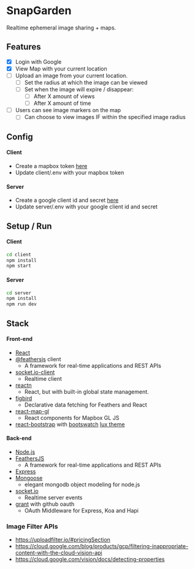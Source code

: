 # SnapGarden

Realtime ephemeral image sharing + maps.

## Features

- [x] Login with Google
- [x] View Map with your current location
- [ ] Upload an image from your current location.
  - [ ] Set the radius at which the image can be viewed
  - [ ] Set when the image will expire / disappear:
    - [ ] After X amount of views
    - [ ] After X amount of time
- [ ] Users can see image markers on the map
  - [ ] Can choose to view images IF within the specified image radius

## Config

#### Client

- Create a mapbox token [here](https://www.mapbox.com)
- Update client/.env with your mapbox token

#### Server

- Create a google client id and secret [here](https://console.developers.google.com/)
- Update server/.env with your google client id and secret

## Setup / Run

#### Client

```sh
cd client
npm install
npm start
```

#### Server

```sh
cd server
npm install
npm run dev
```

## Stack

#### Front-end

- [React](https://reactjs.org/)
- [@feathersjs](https://docs.feathersjs.com/api/client.html) client
  - A framework for real-time applications and REST APIs
- [socket.io-client](https://github.com/socketio/socket.io-client)
  - Realtime client
- [reactn](https://github.com/CharlesStover/reactn)
  - React, but with built-in global state management.
- [figbird](https://humaans.github.io/figbird/)
  - Declarative data fetching for Feathers and React
- [react-map-gl](https://uber.github.io/react-map-gl/#/)
  - React components for Mapbox GL JS
- [react-bootstrap](https://react-bootstrap.github.io) with [bootswatch](https://bootswatch.com/) [lux theme](https://bootswatch.com/lux/)

#### Back-end

- [Node.js](https://nodejs.org/en/)
- [FeathersJS](https://docs.feathersjs.com/)
  - A framework for real-time applications and REST APIs
- [Express](http://expressjs.com/)
- [Mongoose](https://mongoosejs.com)
  - elegant mongodb object modeling for node.js
- [socket.io](https://socket.io/)
  - Realtime server events
- [grant](https://github.com/simov/grant) with github oauth
  - OAuth Middleware for Express, Koa and Hapi

### Image Filter APIs

- https://uploadfilter.io/#pricingSection
- https://cloud.google.com/blog/products/gcp/filtering-inappropriate-content-with-the-cloud-vision-api
- https://cloud.google.com/vision/docs/detecting-properties
